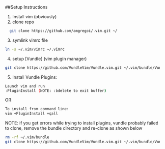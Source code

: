 ##Setup Instructions

1. Install vim (obviously)
2. clone repo
```sh
  git clone https://github.com/amgregoi/.vim.git ~/
  ```
3. symlink vimrc file
```sh
ln -s ~/.vim/vimrc ~/.vimrc
```
4. setup [Vundle] (vim plugin manager)
```sh
git clone https://github.com/VundleVim/Vundle.vim.git ~/.vim/bundle/Vundle.vim
 ```
5. Install Vundle Plugins:
```sh
Launch vim and run
:PluginInstall (NOTE: :bdelete to exit buffer) 
```
OR
```sh
To install from command line: 
vim +PluginInstall +qall
```
NOTE: if you get errors while trying to install plugins, vundle probably failed to clone, remove the bundle directory and re-clone as shown below
```sh
rm -rf ~/.vim/bundle
git clone https://github.com/VundleVim/Vundle.vim.git ~/.vim/bundle/Vundle.vim
```
        
